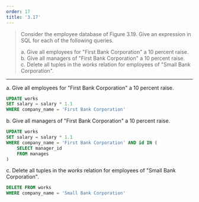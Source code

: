 ```yaml
---
order: 17
title: '3.17'
---
```

> Consider the employee database of Figure 3.19. Give an expression in SQL for 
> each of the following queries. 
> 
> a. Give all employees for "First Bank Corporation" a 10 percent raise. <br>
> b. Give all managers of "First Bank Corporation" a 10 percent raise. <br> 
> c. Delete all tuples in the _works_ relation for employees of "Small Bank Corporation". <br> 

--------------------------------

a. Give all employees for "First Bank Corporation" a 10 percent raise.

```sql
UPDATE works 
SET salary = salary * 1.1
WHERE company_name = 'First Bank Corporation'
```

b. Give all managers of "First Bank Corporation" a 10 percent raise.

```sql
UPDATE works
SET salary = salary * 1.1
WHERE company_name = 'First Bank Corporation' AND id IN (
    SELECT manager_id
    FROM manages
)
```

c. Delete all tuples in the _works_ relation for employees of "Small Bank Corporation".

```sql
DELETE FROM works
WHERE company_name = 'Small Bank Corporation'
```